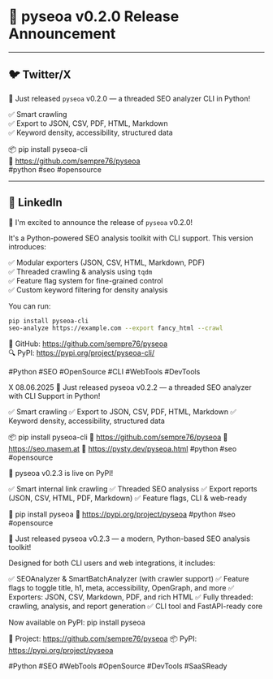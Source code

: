 # 🚀 pyseoa v0.2.0 Release Announcement

---

## 🐦 Twitter/X

🚀 Just released `pyseoa` v0.2.0 — a threaded SEO analyzer CLI in Python!

✅ Smart crawling  
✅ Export to JSON, CSV, PDF, HTML, Markdown  
✅ Keyword density, accessibility, structured data

📦 pip install pyseoa-cli  
🔗 https://github.com/sempre76/pyseoa  
#python #seo #opensource

---

## 💼 LinkedIn

🎉 I'm excited to announce the release of `pyseoa` v0.2.0!

It's a Python-powered SEO analysis toolkit with CLI support. This version introduces:

✅ Modular exporters (JSON, CSV, HTML, Markdown, PDF)  
✅ Threaded crawling & analysis using `tqdm`  
✅ Feature flag system for fine-grained control  
✅ Custom keyword filtering for density analysis  

You can run:

```bash
pip install pyseoa-cli
seo-analyze https://example.com --export fancy_html --crawl
```

🔗 GitHub: https://github.com/sempre76/pyseoa  
🔍 PyPI: https://pypi.org/project/pyseoa-cli/

#Python #SEO #OpenSource #CLI #WebTools #DevTools



X 08.06.2025
🚀 Just released pyseoa v0.2.2 — a threaded SEO analyzer with CLI Support in Python!

✅ Smart crawling
✅ Export to JSON, CSV, PDF, HTML, Markdown
✅ Keyword density, accessibility, structured data

📦 pip install pyseoa-cli
🔗 https://github.com/sempre76/pyseoa
🔗 https://seo.masem.at
🔗 https://pysty.dev/pyseoa.html
#python #seo #opensource



🚀 pyseoa v0.2.3 is live on PyPI!

✅ Smart internal link crawling
✅ Threaded SEO analysiss
✅ Export reports (JSON, CSV, HTML, PDF, Markdown)
✅ Feature flags, CLI & web-ready

🐍 pip install pyseoa
🔗 https://pypi.org/project/pyseoa
#python #seo #opensource


🎉 Just released pyseoa v0.2.3 — a modern, Python-based SEO analysis toolkit!

Designed for both CLI users and web integrations, it includes:

✅ SEOAnalyzer & SmartBatchAnalyzer (with crawler support)
✅ Feature flags to toggle title, h1, meta, accessibility, OpenGraph, and more
✅ Exporters: JSON, CSV, Markdown, PDF, and rich HTML
✅ Fully threaded: crawling, analysis, and report generation
✅ CLI tool and FastAPI-ready core

Now available on PyPI:
pip install pyseoa

🔗 Project: https://github.com/sempre76/pyseoa
📦 PyPI: https://pypi.org/project/pyseoa

#Python #SEO #WebTools #OpenSource #DevTools #SaaSReady